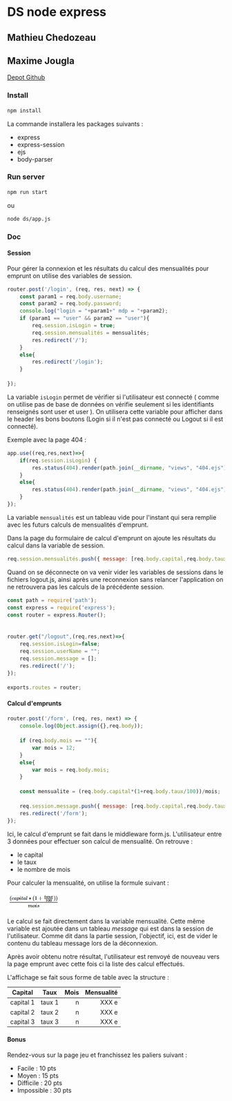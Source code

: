 # DS  node express

## Mathieu Chedozeau
## Maxime Jougla
 
[Depot Github](https://github.com/Madianou/tp-ejs)

### Install

```bash
npm install
```

La commande installera les packages suivants : 
- express 
- express-session
- ejs
- body-parser


### Run server

```bash
npm run start
```

ou 
```bash
node ds/app.js
```
### Doc

#### Session

Pour gérer la connexion et les résultats du calcul des mensualités pour emprunt on utilise des variables de session.

```javascript
router.post('/login', (req, res, next) => {
    const param1 = req.body.username;
    const param2 = req.body.password;
    console.log("login = "+param1+" mdp = "+param2);
    if (param1 == "user" && param2 == "user"){
        req.session.isLogin = true;
        req.session.mensualités = mensualités;
        res.redirect('/');
    }
    else{
        res.redirect('/login');
    }

});
```

La variable ```isLogin``` permet de vérifier si l'utilisateur est connecté ( comme on utilise pas de base de données on vérifie seulement si les identifiants renseignés sont user et user ). On utilisera cette variable pour afficher dans le header les bons boutons (Login si il n'est pas connecté ou Logout si il est connecté).

Exemple avec la page 404 :

```javascript
app.use((req,res,next)=>{
    if(req.session.isLogin) {
        res.status(404).render(path.join(__dirname, "views", "404.ejs"), {pageTitle: "404 not Found", connect : "connecté"});
    }
    else{
        res.status(404).render(path.join(__dirname, "views", "404.ejs"), {pageTitle: "404 not Found", connect : "non connecté"});
    }
});
```



La variable ```mensualités``` est un tableau vide pour l'instant qui sera remplie avec les futurs calculs de mensualités d'emprunt.

Dans la page du formulaire de calcul d'emprunt on ajoute les résultats du calcul dans la variable de session.

```javascript
req.session.mensualités.push({ message: [req.body.capital,req.body.taux,mois,mensualite]});
```

Quand on se déconnecte on va venir vider les variables de sessions dans le fichiers logout.js, ainsi après une reconnexion sans relancer l'application on ne retrouvera pas les calculs de la précédente session.

```javascript
const path = require('path');
const express = require('express');
const router = express.Router();


router.get("/logout",(req,res,next)=>{
    req.session.isLogin=false;
    req.session.userName = "";
    req.session.message = [];
    res.redirect('/');
});

exports.routes = router;
```


#### Calcul d'emprunts

```javascript
router.post('/form', (req, res, next) => {
    console.log(Object.assign({},req.body));

    if (req.body.mois == ""){
        var mois = 12;
    }
    else{
        var mois = req.body.mois;
    }

    const mensualite = (req.body.capital*(1+req.body.taux/100))/mois;
    
    req.session.message.push({ message: [req.body.capital,req.body.taux,mois,mensualite]});
    res.redirect('/form');
});
```

Ici, le calcul d'emprunt se fait dans le middleware form.js. L'utilisateur entre 3 données pour effectuer son calcul de mensualité.
On retrouve :
- le capital
- le taux
- le nombre de mois

Pour calculer la mensualité, on utilise la formule suivant :

![img.png](img.png)

Le calcul se fait directement dans la variable mensualité.
Cette même variable est ajoutée dans un tableau _message_ qui est dans la session de l'utilisateur. Comme dit dans la partie session, l'objectif, ici, est de vider
le contenu du tableau message lors de la déconnexion.

Après avoir obtenu notre résultat, l'utilisateur est renvoyé de nouveau vers la page emprunt avec cette fois ci la liste des calcul effectués.

L'affichage se fait sous forme de table avec la structure :

| Capital   |  Taux  | Mois | Mensualité |
|-----------|:------:|-----:|-----------:|
| capital 1 | taux 1 |    n |      XXX e |
| capital 2 | taux 2 |    n |      XXX e |
| capital 3 | taux 3 |    n |      XXX e |



#### Bonus

Rendez-vous sur la page jeu et franchissez les paliers suivant :
- Facile : 10 pts
- Moyen : 15 pts
- Difficile : 20 pts
- Impossible : 30 pts
